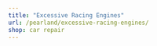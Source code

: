 ```yaml
---
title: "Excessive Racing Engines"
url: /pearland/excessive-racing-engines/
shop: car repair
---
```

